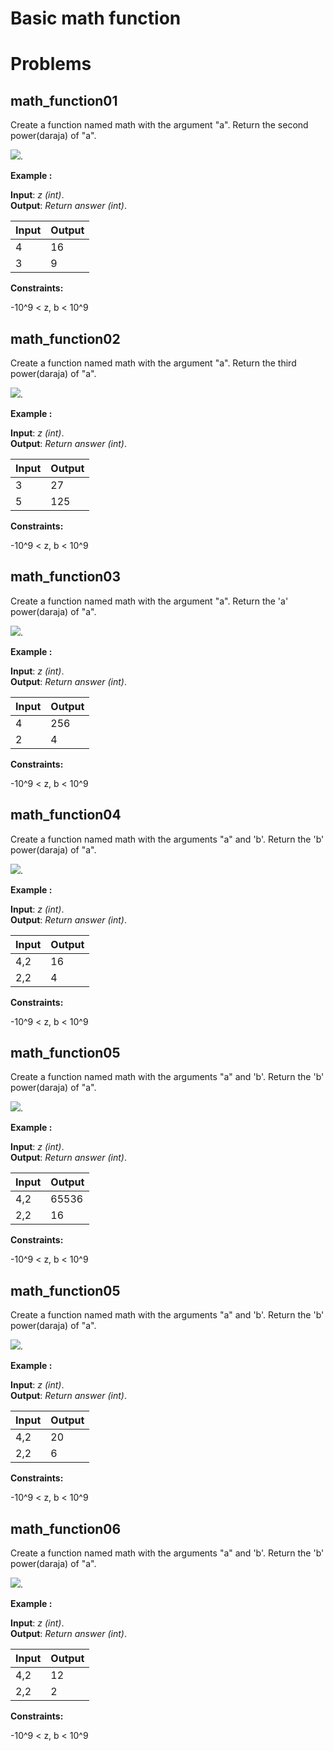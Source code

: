 # Basic math function

# Problems

## math_function01
Create a function named math with the argument "a". Return the second power(daraja) of "a".


<img src="https://latex.codecogs.com/svg.image?a^2" />.
 

**Example :**

**Input**: *z (int)*.\
**Output**: *Return answer (int)*.

|   **Input**   |   **Output**    |
|---------------|-----------------|
|4              |16               |
|3              |9                |


**Constraints:** 

 -10^9 < z, b < 10^9
## math_function02
Create a function named math with the argument "a". Return the third power(daraja) of "a".


<img src="https://latex.codecogs.com/svg.image?a^3" />.
 

**Example :**

**Input**: *z (int)*.\
**Output**: *Return answer (int)*.

|   **Input**   |   **Output**    |
|---------------|-----------------|
|3              |27               |
|5              |125              |


**Constraints:** 

 -10^9 < z, b < 10^9
## math_function03
Create a function named math with the argument "a". Return the 'a' power(daraja) of "a".


<img src="https://latex.codecogs.com/svg.image?a^3" />.
 

**Example :**

**Input**: *z (int)*.\
**Output**: *Return answer (int)*.

|   **Input**   |   **Output**    |
|---------------|-----------------|
|4              |256              |
|2              |4                |


**Constraints:** 

 -10^9 < z, b < 10^9
## math_function04
Create a function named math with the arguments "a" and 'b'. Return the 'b' power(daraja) of "a".


<img src="https://latex.codecogs.com/svg.image?a^b" />.
 

**Example :**

**Input**: *z (int)*.\
**Output**: *Return answer (int)*.

|   **Input**   |   **Output**    |
|---------------|-----------------|
|4,2            |16               |
|2,2            |4                |


**Constraints:** 

 -10^9 < z, b < 10^9
## math_function05
Create a function named math with the arguments "a" and 'b'. Return the 'b' power(daraja) of "a".


<img src="https://latex.codecogs.com/svg.image?(a^a)^b" />.
 

**Example :**

**Input**: *z (int)*.\
**Output**: *Return answer (int)*.

|   **Input**   |   **Output**    |
|---------------|-----------------|
|4,2            |65536            |
|2,2            |16               |


**Constraints:** 

 -10^9 < z, b < 10^9
## math_function05
Create a function named math with the arguments "a" and 'b'. Return the 'b' power(daraja) of "a".


<img src="https://latex.codecogs.com/svg.image?(a^b)+a" />.
 

**Example :**

**Input**: *z (int)*.\
**Output**: *Return answer (int)*.

|   **Input**   |   **Output**    |
|---------------|-----------------|
|4,2            |20               |
|2,2            |6                |


**Constraints:** 

 -10^9 < z, b < 10^9
## math_function06
Create a function named math with the arguments "a" and 'b'. Return the 'b' power(daraja) of "a".


<img src="https://latex.codecogs.com/svg.image?(a^b)-a" />.
 

**Example :**

**Input**: *z (int)*.\
**Output**: *Return answer (int)*.

|   **Input**   |   **Output**    |
|---------------|-----------------|
|4,2            |12               |
|2,2            |2                |


**Constraints:** 

 -10^9 < z, b < 10^9